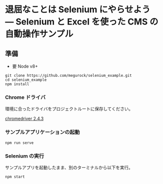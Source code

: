 # 退屈なことは Selenium にやらせよう ― Selenium と Excel を使った CMS の自動操作サンプル

## 準備

- 要 Node v8+

```shell
git clone https://github.com/megurock/selenium_example.git
cd selenium_example
npm install
```

### Chrome ドライバ

環境に合ったドライバをプロジェクトルートに保存してください。

[chromedriver 2.4.3](https://chromedriver.storage.googleapis.com/index.html?path=2.43/)

### サンプルアプリケーションの起動

```shell
npm run serve
```

### Selenium の実行

サンプルアプリを起動したまま、別のターミナルから以下を実行。

```
npm start
```